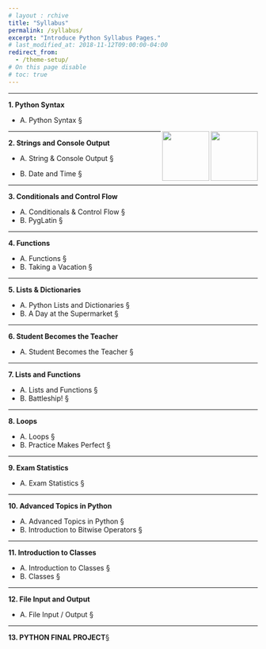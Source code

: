 ```yaml
---
# layout : rchive
title: "Syllabus"
permalink: /syllabus/
excerpt: "Introduce Python Syllabus Pages."
# last_modified_at: 2018-11-12T09:00:00-04:00
redirect_from:
  - /theme-setup/
# On this page disable
# toc: true
---
```


    
<hr/>

<!-- ![codecademy]({{ site.baseurl }}/assets/images/codecademy_logo.svg)     -->
<!-- <h6> https://codecademy.com </h6> -->


<!-- <hr/> -->
<!-- <br>     -->



<b>1.	Python Syntax</b>     
*  A.	Python Syntax [§]({{site.baseurl}}/python-syntax/)
<!--
<a href="/p3k-python-syntax-01/"><img src="https://iampeterkr.github.io/assets/images/codecademy/p3-kor.png" align="right" height="100px" width="95px">
</a>
<a href="/p3e-python-syntax/"><img src="https://iampeterkr.github.io/assets/images/codecademy/p3-eng.png" align="right" height="100px" width="95px">
</a>
-->
<a href="/p2e-python-syntax/"><img src="https://iampeterkr.github.io/assets/images/codecademy/p2-eng.png" align="right" height="100px" width="95px">
</a>
<a href="/p2k-python-syntax-01/"><img src="https://iampeterkr.github.io/assets/images/codecademy/p2-kor.png" align="right" height="100px" width="95px">
</a>

   
<!-- mark down link, align, resize
[![p2-kor](https://iampeterkr.github.io/assets/images/codecademy/p2-kor.png){:.alignright}{: width="95" height="100"}]({{site.baseurl}}/p2k-python-syntax/)
[![p2-eng](https://iampeterkr.github.io/assets/images/codecademy/p2-eng.png){:.alignright}{: width="95" height="100"}]({{site.baseurl}}/p2e-python-syntax/) 
[![p3-kor](https://iampeterkr.github.io/assets/images/codecademy/p3-kor.png){:.alignright}{: width="95" height="100"}]({{site.baseurl}}/p3k-python-syntax/)
[![p3-eng](https://iampeterkr.github.io/assets/images/codecademy/p3-eng.png){: width="95" height="100"}{:.alignright}]({{site.baseurl}}/p3e-python-syntax/) 

-->
<hr/>     

<b>2.	Strings and Console Output</b>     
*  A.	String & Console Output [§]({{site.baseurl}}/string-console-output/) 
      
*  B.	Date and Time [§]({{site.baseurl}}/date-and-time/)     
<hr/>     

<b>3.	Conditionals and Control Flow</b>      
* A.	Conditionals & Control Flow [§]({{site.baseurl}}/conditionals-control-flow/)    
* B.	PygLatin [§]({{site.baseurl}}/pyglatin/)   
<hr/>     

<b>4.	Functions</b>      
* A.	Functions [§]({{site.baseurl}}/functions/)    
* B.	Taking a Vacation [§]({{site.baseurl}}/taking-vacation/)    
<hr/>     

<p style="page-break-before: always;"></p>


<b>5.	Lists & Dictionaries</b>    
* A.	Python Lists and Dictionaries [§]({{site.baseurl}}/lists-dictionaries/)    
* B.	A Day at the Supermarket [§]({{site.baseurl}}/day-supermarket/)    
<hr/>     

<b>6.	Student Becomes the Teacher</b>      
* A.	Student Becomes the Teacher [§]({{site.baseurl}}/student-becomes-teacher/)        
<hr/>     

<b>7.	Lists and Functions</b>      
* A.	Lists and Functions [§]({{site.baseurl}}/lists-functions/)    
* B.	Battleship! [§]({{site.baseurl}}/battleship/)    
<hr/>     

<b>8.	Loops</b>    
* A.	Loops [§]({{site.baseurl}}/loops/)   
* B.	Practice Makes Perfect [§]({{site.baseurl}}/practice-makes-perfect/) 
<hr/>     

<b>9.	Exam Statistics</b>    
* A.	Exam Statistics [§]({{site.baseurl}}/exam-statistics/)   
<hr/>     

<b>10.	Advanced Topics in Python</b>    
* A.	Advanced Topics in Python [§]({{site.baseurl}}/advanced-topics-python/)    
* B.	Introduction to Bitwise Operators [§]({{site.baseurl}}/introduction-bitwise-operators/)           
<hr/>     

<p style="page-break-before: always;"></p>


<b>11.	Introduction to Classes</b>    
* A.	Introduction to Classes [§]({{site.baseurl}}/introduction-classes/)     
* B.	Classes [§]({{site.baseurl}}/classes/)      
<hr/>     

<b>12.	File Input and Output</b>     
* A.	File Input / Output [§]({{site.baseurl}}/file-input-output/)    
<hr/>     

<b>13.	PYTHON FINAL PROJECT</b>[§]({{site.baseurl}}/python-final-project/)